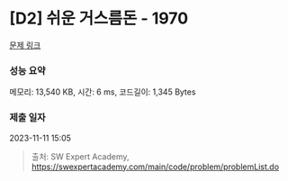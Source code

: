 # [D2] 쉬운 거스름돈 - 1970 

[문제 링크](https://swexpertacademy.com/main/code/problem/problemDetail.do?contestProbId=AV5PsIl6AXIDFAUq) 

### 성능 요약

메모리: 13,540 KB, 시간: 6 ms, 코드길이: 1,345 Bytes

### 제출 일자

2023-11-11 15:05



> 출처: SW Expert Academy, https://swexpertacademy.com/main/code/problem/problemList.do